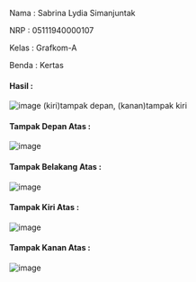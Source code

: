 Nama : Sabrina Lydia Simanjuntak

NRP : 05111940000107

Kelas : Grafkom-A

Benda : Kertas

#### Hasil :
![image](https://user-images.githubusercontent.com/83162422/136071202-db42ad78-2bf4-430d-a127-178a7e434b79.png)
(kiri)tampak depan, (kanan)tampak kiri

#### Tampak Depan Atas :
![image](https://user-images.githubusercontent.com/83162422/134218378-1337a8d4-b972-4d20-a178-b853521e2177.png)

#### Tampak Belakang Atas :
![image](https://user-images.githubusercontent.com/83162422/134218849-b6a2a90c-8c58-40ec-8471-373a6106a8b7.png)

#### Tampak Kiri Atas :
![image](https://user-images.githubusercontent.com/83162422/134218942-2919d2fd-f9f5-4852-8600-25de26c09ffa.png)

#### Tampak Kanan Atas :
![image](https://user-images.githubusercontent.com/83162422/134219017-fa822394-72b9-4673-a25f-27a1acaed8ff.png)

